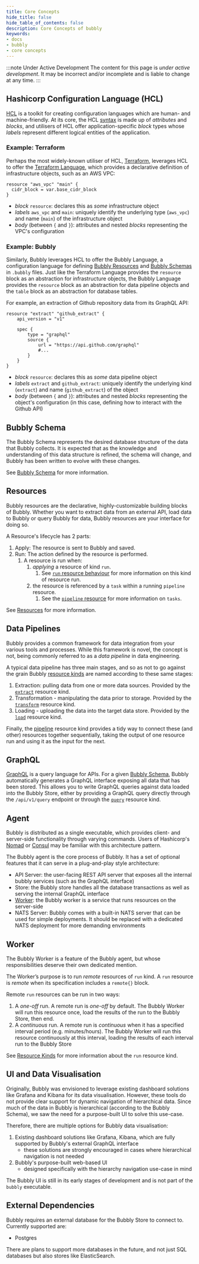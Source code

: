 ```yaml
---
title: Core Concepts
hide_title: false
hide_table_of_contents: false
description: Core Concepts of bubbly
keywords:
- docs
- bubbly
- core concepts
---
```


:::note Under Active Development
The content for this page is *under active development*. It 
may be 
incorrect and/or
incomplete and is liable to change at any time.
:::

## Hashicorp Configuration Language (HCL)

[HCL](https://github.com/hashicorp/hcl) is a toolkit for creating
configuration languages which are human- and machine-friendly.  At its core, the HCL [syntax](https://github.com/hashicorp/hcl#information-model-and-syntax) is made up of _attributes_ and _blocks_, 
and utilisers of HCL offer application-specific _block_ types whose _labels_ represent different logical entities of the application.

### Example: Terraform 

Perhaps the most widely-known utiliser of HCL, [Terraform](https://www.terraform.io/), 
leverages HCL to offer the [Terraform Language](https://www.terraform.io/docs/language/index.html#about-the-terraform-language), 
which provides a declarative definition of infrastructure objects, such as an AWS VPC:

```hcl
resource "aws_vpc" "main" {
  cidr_block = var.base_cidr_block
}
```

- _block_ `resource`: declares this as _some_ infrastructure object 
- _labels_ `aws_vpc` and `main`: uniquely identify the underlying type (`aws_vpc`) and name (`main`) of the infrastructure object
- _body_ (between `{` and `}`): attributes and nested _blocks_ representing the VPC's configuration


### Example: Bubbly 

Similarly, Bubbly leverages HCL to offer the Bubbly Language, a configuration language for 
defining [Bubbly Resources](../resources/overview) and [Bubbly Schemas](../schema/schema) in `.bubbly` files. Just like the Terraform Language 
provides the `resource` block as an abstraction for infrastructure objects, the 
Bubbly Language provides the `resource` block as an abstraction for data pipeline objects
and the `table` block as an abstraction for database tables. 

For example, an extraction of Github repository data from its GraphQL API:

```hcl
resource "extract" "github_extract" {
    api_version = "v1"
    
    spec { 
        type = "graphql"
        source { 
            url = "https://api.github.com/graphql"
            #...	
        }
    }
}
```

- _block_ `resource`: declares this as _some_ data pipeline object
- _labels_ `extract` and `github_extract`: uniquely identify the underlying kind 
  (`extract`) and name (`github_extract`) of the object
- _body_ (between `{` and `}`): attributes and nested _blocks_ representing the 
  object's configuration (in this case, defining how to interact with the Github API)

## Bubbly Schema

The Bubbly Schema represents the desired database structure of the data that Bubbly collects. 
It is expected that as the knowledge and understanding of this data structure is refined, 
the schema will change, and Bubbly has been written to evolve with these changes.

See [Bubbly Schema](../schema/schema) for more information.

## Resources

Bubbly resources are the declarative, highly-customizable building blocks of Bubbly. 
Whether you want to extract data from an external API, load data to Bubbly or query Bubbly for data, 
Bubbly resources are your interface for doing so.

A Resource's lifecycle has 2 parts:

1. Apply: The resource is sent to Bubbly and saved.
2. Run: The action defined by the resource is performed.
    1. A resource is run when:
        1. _applying_ a resource of kind `run`. 
            1. See [`run` resource behaviour](../resources/kinds#run-resource-behaviour-differences-to-other-resources)
           for more information on this kind of resource run.
        2. the resource is referenced by a `task` within a running `pipeline` resource. 
            1. See the [`pipeline` resource](../resources/kinds#pipeline) for more 
               information on `tasks`.
            

See [Resources](../resources/overview) for more information.

## Data Pipelines

Bubbly provides a common framework for data integration 
from your various tools and processes. While this framework is novel, 
the concept is not, being commonly referred to as a _data pipeline_ in data engineering.

A typical data pipeline has three main stages, and so as not to go against the grain 
Bubbly [resource kinds](../resources/kinds) are named according to these same stages:

1. Extraction: pulling data from one or more data sources. 
   Provided by the [`extract`](../resources/kinds#extract) resource kind.
2. Transformation - manipulating the data prior to storage. 
   Provided by the [`transform`](../resources/kinds#transform) resource kind.
3. Loading - uploading the data into the target data store. 
   Provided by the [`load`](../resources/kinds#load) resource kind.

Finally, the [pipeline](../resources/kinds#pipeline) resource kind provides a 
tidy way to connect these (and other) resources together sequentially, 
taking the output of one resource run and using it as the input for the next.

## GraphQL

[GraphQL](https://graphql.org/) is a query language for APIs. 
For a given [Bubbly Schema](#bubbly-schema), Bubbly  automatically generates 
a GraphQL interface exposing all data that has been stored. 
This allows you to write GraphQL queries against data loaded into the Bubbly Store, 
either by providing a GraphQL query directly through the `/api/v1/query` endpoint or 
through the [`query`](../resources/kinds#query) resource kind.

## Agent

Bubbly is distributed as a single executable, which provides client- and server-side 
functionality through varying commands. Users of Hashicorp's [Nomad](https://www.nomadproject.io/)
or [Consul](https://www.consul.io/) may be familiar with this architecture pattern.

The Bubbly agent is the core process of Bubbly. It has a set of optional features 
that it can serve in a plug-and-play style architecture:

- API Server: the user-facing REST API server that exposes all the internal bubbly services (such as the GraphQL interface)
- Store: the Bubbly store handles all the database transactions as well as serving the internal GraphQL interface
- [Worker](#worker): the Bubbly worker is a service that runs resources on the server-side
- NATS Server: Bubbly comes with a built-in NATS server that can be used for simple deployments. 
  It should be replaced with a dedicated NATS deployment for more demanding environments

## Worker

The Bubbly Worker is a feature of the Bubbly agent, but whose responsibilities deserve their own dedicated mention.

The Worker’s purpose is to run _remote_ resources of `run` kind.
A `run` resource is _remote_ when its specification includes a `remote{}` block. 

Remote `run` resources can be run in two ways:
1. A _one-off_ run. A remote run is _one-off_ by default. 
   The Bubbly Worker will run this resource once, 
   load the results of the run to the Bubbly Store, then end. 
2. A _continuous_ run. A remote run is _continuous_ when it has a specified 
   interval period (e.g. minutes/hours). The Bubbly Worker will run this resource
   continuously at this interval, loading the results of each interval run
   to the Bubbly Store

See [Resource Kinds](../resources/kinds#run) for more information about the `run` resource kind.

## UI and Data Visualisation

Originally, Bubbly was envisioned to leverage existing 
dashboard solutions like Grafana and Kibana for its data visualisation. However, these tools do not provide 
clear support for dynamic navigation of hierarchical data. Since much of the data
in Bubbly is hierarchical (according to the Bubbly Schema), we saw the need for a
purpose-built UI to solve this use-case.

Therefore, there are multiple options for Bubbly data visualisation: 

1. Existing dashboard solutions like Grafana, Kibana, which are fully supported by Bubbly's external GraphQL interface
    - these solutions are strongly encouraged in cases where hierarchical navigation is not needed
2. Bubbly's purpose-built web-based UI
    -  designed specifically with the hierarchy navigation use-case in mind

The Bubbly UI is still in its early stages of development and is not part of the `bubbly`
executable.

## External Dependencies

Bubbly requires an external database for the Bubbly Store to connect to. Currently supported are:

- Postgres

There are plans to support more databases in the future, and not just SQL databases but also stores like ElasticSearch.
